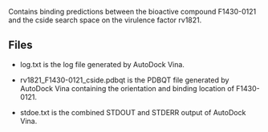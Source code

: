 Contains binding predictions between the bioactive compound F1430-0121 and the cside search space on the virulence factor rv1821.

## Files

- log.txt is the log file generated by AutoDock Vina.

- rv1821_F1430-0121_cside.pdbqt is the PDBQT file generated by AutoDock Vina containing the orientation and binding location of F1430-0121.

- stdoe.txt is the combined STDOUT and STDERR output of AutoDock Vina.

